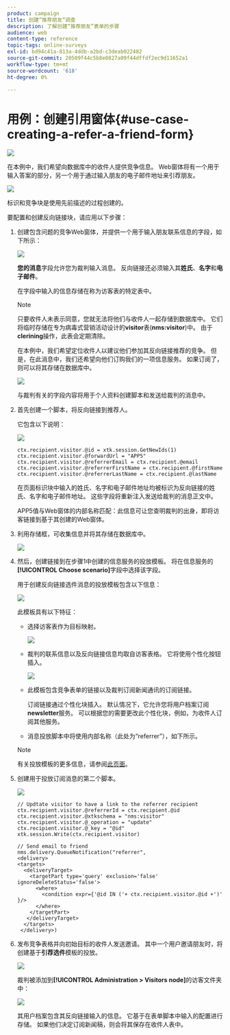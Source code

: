 ```yaml
---
product: campaign
title: 创建“推荐朋友”调查
description: 了解创建“推荐朋友”表单的步骤
audience: web
content-type: reference
topic-tags: online-surveys
exl-id: bd94c41a-813a-4ddb-a2bd-c3deab022482
source-git-commit: 20509f44c5b8e0827a09f44dffdf2ec9d11652a1
workflow-type: tm+mt
source-wordcount: '618'
ht-degree: 0%

---
```


# 用例：创建引用窗体{#use-case-creating-a-refer-a-friend-form}

![](../../assets/v7-only.svg)

在本例中，我们希望向数据库中的收件人提供竞争信息。 Web窗体将有一个用于输入答案的部分，另一个用于通过输入朋友的电子邮件地址来引荐朋友。

![](assets/s_ncs_admin_survey_viral_sample_0.png)

标识和竞争块是使用先前描述的过程创建的。

要配置和创建反向链接块，请应用以下步骤：

1. 创建包含问题的竞争Web窗体，并提供一个用于输入朋友联系信息的字段，如下所示：

   ![](assets/s_ncs_admin_survey_viral_sample_2.png)

   **您的消息**&#x200B;字段允许您为裁判输入消息。 反向链接还必须输入其&#x200B;**姓氏**、**名字**&#x200B;和&#x200B;**电子邮件**。

   在字段中输入的信息存储在称为访客表的特定表中。

   >[!NOTE]
   >
   >只要收件人未表示同意，您就无法将他们与收件人一起存储到数据库中。 它们将临时存储在专为病毒式营销活动设计的&#x200B;**visitor**&#x200B;表(**nms:visitor**)中。 由于&#x200B;**clerining**&#x200B;操作，此表会定期清除。
   >
   >在本例中，我们希望定位收件人以建议他们参加其反向链接推荐的竞争。 但是，在此消息中，我们还希望向他们订购我们的一项信息服务。 如果订阅了，则可以将其存储在数据库中。

   ![](assets/s_ncs_admin_survey_viral_sample_5.png)

   与裁判有关的字段内容将用于个人资料创建脚本和发送给裁判的消息中。

1. 首先创建一个脚本，将反向链接到推荐人。

   它包含以下说明：

   ![](assets/s_ncs_admin_survey_viral_sample_4.png)

   ```
   ctx.recipient.visitor.@id = xtk.session.GetNewIds(1)
   ctx.recipient.visitor.@forwardUrl = "APP5"
   ctx.recipient.visitor.@referrerEmail = ctx.recipient.@email
   ctx.recipient.visitor.@referrerFirstName = ctx.recipient.@firstName
   ctx.recipient.visitor.@referrerLastName = ctx.recipient.@lastName
   ```

   在页面标识块中输入的姓氏、名字和电子邮件地址均被标识为反向链接的姓氏、名字和电子邮件地址。 这些字段将重新注入发送给裁判的消息正文中。

   APP5值与Web窗体的内部名称匹配：此信息可让您查明裁判的出身，即将访客链接到基于其创建的Web窗体。

1. 利用存储框，可收集信息并将其存储在数据库中。

   ![](assets/s_ncs_admin_survey_viral_sample_4b.png)

1. 然后，创建链接到在步骤1中创建的信息服务的投放模板。 将在信息服务的&#x200B;**[!UICONTROL Choose scenario]**&#x200B;字段中选择该字段。

   用于创建反向链接选件消息的投放模板包含以下信息：

   ![](assets/s_ncs_admin_survey_viral_sample_7.png)

   此模板具有以下特征：

   * 选择访客表作为目标映射。

      ![](assets/s_ncs_admin_survey_viral_sample_7b.png)

   * 裁判的联系信息以及反向链接信息均取自访客表格。 它将使用个性化按钮插入。

      ![](assets/s_ncs_admin_survey_viral_sample_7a.png)

   * 此模板包含竞争表单的链接以及裁判订阅新闻通讯的订阅链接。

      订阅链接通过个性化块插入。 默认情况下，它允许您将用户档案订阅&#x200B;**newsletter**&#x200B;服务。 可以根据您的需要更改此个性化块，例如，为收件人订阅其他服务。

   * 消息投放脚本中将使用内部名称（此处为“referrer”），如下所示。
   >[!NOTE]
   >
   >有关投放模板的更多信息，请参阅[此页面](../../delivery/using/about-templates.md)。

1. 创建用于投放订阅消息的第二个脚本。

   ![](assets/s_ncs_admin_survey_viral_sample_7c.png)

   ```
   // Updtate visitor to have a link to the referrer recipient
   ctx.recipient.visitor.@referrerId = ctx.recipient.@id
   ctx.recipient.visitor.@xtkschema = "nms:visitor"
   ctx.recipient.visitor.@_operation = "update" 
   ctx.recipient.visitor.@_key = "@id" 
   xtk.session.Write(ctx.recipient.visitor)
   
   // Send email to friend
   nms.delivery.QueueNotification("referrer",
   <delivery>
   <targets>
     <deliveryTarget>
       <targetPart type='query' exclusion='false' ignoreDeleteStatus='false'>
         <where>
           <condition expr={'@id IN ('+ ctx.recipient.visitor.@id +')' }/>
         </where>
       </targetPart>
      </deliveryTarget>
     </targets>
    </delivery>)
   ```

1. 发布竞争表格并向初始目标的收件人发送邀请。 其中一个用户邀请朋友时，将创建基于&#x200B;**引荐选件**&#x200B;模板的投放。

   ![](assets/s_ncs_admin_survey_viral_sample_8.png)

   裁判被添加到&#x200B;**[!UICONTROL Administration > Visitors node]**&#x200B;的访客文件夹中：

   ![](assets/s_ncs_admin_survey_viral_sample_9.png)

   其用户档案包含其反向链接输入的信息。 它基于在表单脚本中输入的配置进行存储。 如果他们决定订阅新闻稿，则会将其保存在收件人表中。
